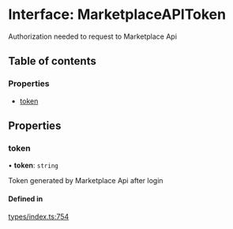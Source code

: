 # Interface: MarketplaceAPIToken

Authorization needed to request to Marketplace Api

## Table of contents

### Properties

- [token](MarketplaceAPIToken.md#token)

## Properties

### token

• **token**: `string`

Token generated by Marketplace Api after login

#### Defined in

[types/index.ts:754](https://github.com/nevermined-io/react-components/blob/f4befd5/catalog/src/types/index.ts#L754)

